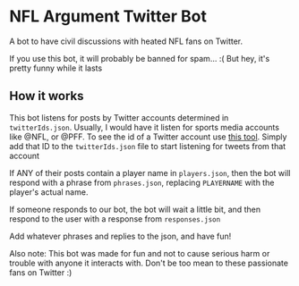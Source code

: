 # NFL Argument Twitter Bot
A bot to have civil discussions with heated NFL fans on Twitter.

If you use this bot, it will probably be banned for spam... :(
    But hey, it's pretty funny while it lasts

## How it works

This bot listens for posts by Twitter accounts determined in `twitterIds.json`. Usually, I would have it listen for sports media accounts like @NFL, or @PFF. To see the id of a Twitter account use [this tool](https://tweeterid.com/). Simply add that ID to the `twitterIds.json` file to start listening for tweets from that account

If ANY of their posts contain a player name in `players.json`, then the bot will respond with a phrase from `phrases.json`, replacing `PLAYERNAME` with the player's actual name.

If someone responds to our bot, the bot will wait a little bit, and then respond to the user with a response from `responses.json`

Add whatever phrases and replies to the json, and have fun!

Also note: This bot was made for fun and not to cause serious harm or trouble with anyone it interacts with. Don't be too mean to these passionate fans on Twitter :)